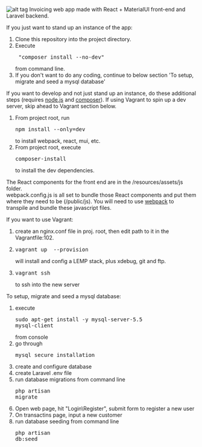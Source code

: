 ![alt tag](https://www.dropbox.com/s/y1mija5xpu82w2m/invoicetrackr.png?dl=1)
Invoicing web app made with React + MaterialUI front-end and Laravel backend. 

If you just want to stand up an instance of the app:
1. Clone this repository into the project directory.  
1. Execute <pre> "composer install --no-dev"</pre> from command line.
1. If you don't want to do any coding, continue to below section 'To setup, migrate and seed a mysql database'

If you want to develop and not just stand up an instance, do these additional steps (requires [node.js](https://nodejs.org/) and [composer](https://getcomposer.org/)). If using Vagrant to spin up a dev server, skip ahead to Vagrant section below.   
1. From project root, run <pre>npm install --only=dev</pre>  to install webpack, react, mui, etc.
1. From project root, execute <pre>composer-install</pre> to install the dev dependencies.

The React components for the front end are in the /resources/assets/js folder.  
webpack.config.js is all set to bundle those React components and put them where they need to be (/public/js).
You will need to use [webpack](https://julienrenaux.fr/2015/03/30/introduction-to-webpack-with-practical-examples/) to transpile and bundle these javascript files.

If you want to use Vagrant:
1. create an nginx.conf file in proj. root, then edit path to it in the Vagrantfile:102.  
1. <pre>vagrant up  --provision</pre> will install and config a LEMP stack, plus xdebug, git and ftp. 
1. <pre>vagrant ssh</pre> to ssh into the new server

To setup, migrate and seed a mysql database:
1. execute <pre>sudo apt-get install -y mysql-server-5.5 mysql-client</pre> from console
1. go through <pre>mysql_secure_installation</pre>
1. create and configure database
1. create Laravel .env file
1. run database migrations from command line <pre>php artisan migrate</pre>
1. Open web page, hit "Login\Register", submit form to register a new user
1. On transactins page, input a new customer
1. run database seeding from command line <pre>php artisan db:seed</pre>